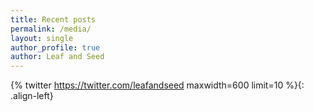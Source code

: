 ```yaml
---
title: Recent posts
permalink: /media/
layout: single
author_profile: true
author: Leaf and Seed
---
```

{% twitter https://twitter.com/leafandseed maxwidth=600 limit=10 %}{: .align-left}

